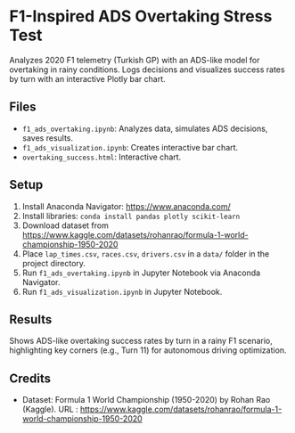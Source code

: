 # F1-Inspired ADS Overtaking Stress Test

Analyzes 2020 F1 telemetry (Turkish GP) with an ADS-like model for overtaking in rainy conditions. Logs decisions and visualizes success rates by turn with an interactive Plotly bar chart.

## Files
- `f1_ads_overtaking.ipynb`: Analyzes data, simulates ADS decisions, saves results.
- `f1_ads_visualization.ipynb`: Creates interactive bar chart.
- `overtaking_success.html`: Interactive chart.

## Setup
1. Install Anaconda Navigator: https://www.anaconda.com/
2. Install libraries: `conda install pandas plotly scikit-learn`
3. Download dataset from https://www.kaggle.com/datasets/rohanrao/formula-1-world-championship-1950-2020
4. Place `lap_times.csv`, `races.csv`, `drivers.csv` in a `data/` folder in the project directory.
5. Run `f1_ads_overtaking.ipynb` in Jupyter Notebook via Anaconda Navigator.
6. Run `f1_ads_visualization.ipynb` in Jupyter Notebook.

## Results
Shows ADS-like overtaking success rates by turn in a rainy F1 scenario, highlighting key corners (e.g., Turn 11) for autonomous driving optimization.

## Credits
- Dataset: Formula 1 World Championship (1950-2020) by Rohan Rao (Kaggle). URL : https://www.kaggle.com/datasets/rohanrao/formula-1-world-championship-1950-2020
